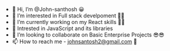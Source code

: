 - 👋 Hi, I’m @John-santhosh 😀
- 👀 I’m interested in Full stack develpoment 👨‍💻
- 🌱 I’m currently working on my React skills 🧑‍💻
- 🧩 Intrested in JavaScript and its libraries
- 💞️ I’m looking to collaborate on Basic Enterprise Projects 😎😎
- 📫 How to reach me - johnsantosh2@gmail.com 📩

<!---
John-santhosh/John-santhosh is a ✨ special ✨ repository because its `README.md` (this file) appears on your GitHub profile.
You can click the Preview link to take a look at your changes.
--->
